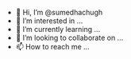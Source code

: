 - 👋 Hi, I’m @sumedhachugh
- 👀 I’m interested in ...
- 🌱 I’m currently learning ...
- 💞️ I’m looking to collaborate on ...
- 📫 How to reach me ...

<!---
sumedhachugh/sumedhachugh is a ✨ special ✨ repository because its `README.md` (this file) appears on your GitHub profile.
You can click the Preview link to take a look at your changes.
--->
